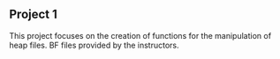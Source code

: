 ## Project 1

This project focuses on the creation of functions for the manipulation of heap files.
BF files provided by the instructors.
